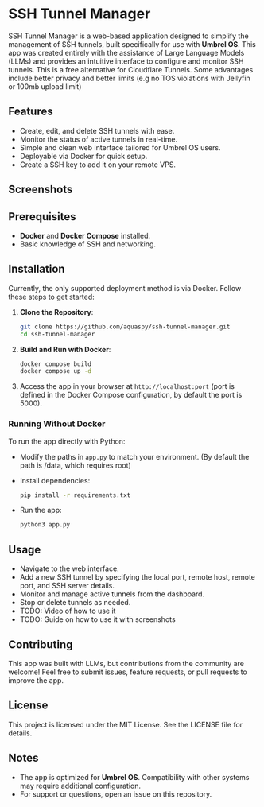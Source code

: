 # SSH Tunnel Manager

SSH Tunnel Manager is a web-based application designed to simplify the management of SSH tunnels, built specifically for use with **Umbrel OS**. This app was created entirely with the assistance of Large Language Models (LLMs) and provides an intuitive interface to configure and monitor SSH tunnels. This is a free alternative for Cloudflare Tunnels. Some advantages include better privacy and better limits (e.g no TOS violations with Jellyfin or 100mb upload limit)

## Features

- Create, edit, and delete SSH tunnels with ease.
- Monitor the status of active tunnels in real-time.
- Simple and clean web interface tailored for Umbrel OS users.
- Deployable via Docker for quick setup.
- Create a SSH key to add it on your remote VPS.

## Screenshots

## Prerequisites
- **Docker** and **Docker Compose** installed.
- Basic knowledge of SSH and networking.

## Installation

Currently, the only supported deployment method is via Docker. Follow these steps to get started:

1. **Clone the Repository**:

   ```bash
   git clone https://github.com/aquaspy/ssh-tunnel-manager.git
   cd ssh-tunnel-manager
   ```

2. **Build and Run with Docker**:

   ```bash
   docker compose build
   docker compose up -d
   ```

3. Access the app in your browser at `http://localhost:port` (port is defined in the Docker Compose configuration, by default the port is 5000).

### Running Without Docker

To run the app directly with Python:

- Modify the paths in `app.py` to match your environment. (By default the path is /data, which requires root)

- Install dependencies:

  ```bash
  pip install -r requirements.txt
  ```

- Run the app:

  ```bash
  python3 app.py
  ```

## Usage

- Navigate to the web interface.
- Add a new SSH tunnel by specifying the local port, remote host, remote port, and SSH server details.
- Monitor and manage active tunnels from the dashboard.
- Stop or delete tunnels as needed.
- TODO: Video of how to use it
- TODO: Guide on how to use it with screenshots

## Contributing

This app was built with LLMs, but contributions from the community are welcome! Feel free to submit issues, feature requests, or pull requests to improve the app.

## License

This project is licensed under the MIT License. See the LICENSE file for details.

## Notes

- The app is optimized for **Umbrel OS**. Compatibility with other systems may require additional configuration.
- For support or questions, open an issue on this repository.
